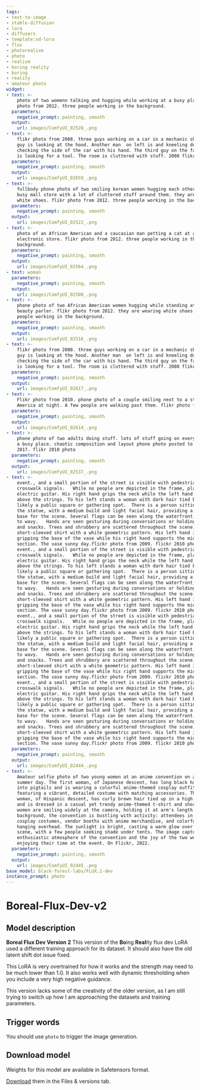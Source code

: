 ```yaml
---
tags:
- text-to-image
- stable-diffusion
- lora
- diffusers
- template:sd-lora
- flux
- photorealism
- photo
- realism
- boring reality
- boring
- reality
- amateur photo
widget:
- text: >-
    photo of two womenn talking and hugging while working at a busy place. flikr
    photo from 2012. three people working in the background.
  parameters:
    negative_prompt: painting, smooth
  output:
    url: images/ComfyUI_02528_.png
- text: >-
    flikr photo from 2008. three guys working on a car in a mechanic shop. One
    guy is looking at the hood. Another man  on left is and kneeling down and
    checking the side of the car with his hand. The third guy on the far right
    is looking for a tool. The room is cluttered with stuff. 2008 flikr photo.
  parameters:
    negative_prompt: painting, smooth
  output:
    url: images/ComfyUI_02659_.png
- text: >-
    fullbody phone photo of two smiling korean women hugging each other at a
    busy mall store with a lot of cluttered stuff around them. they are wearing
    white shoes. flikr photo from 2012. three people working in the background.
  parameters:
    negative_prompt: painting, smooth
  output:
    url: images/ComfyUI_02522_.png
- text: >-
    photo of an African American and a caucasian man petting a cat at a busy
    electronic store. flikr photo from 2012. three people working in the
    background.
  parameters:
    negative_prompt: painting, smooth
  output:
    url: images/ComfyUI_02564_.png
- text: woman
  parameters:
    negative_prompt: painting, smooth
  output:
    url: images/ComfyUI_02508_.png
- text: >-
    phone photo of two African American women hugging while standing at a busy
    beauty parler. flikr photo from 2012. they are wearing white shoes. three
    people working in the background.
  parameters:
    negative_prompt: painting, smooth
  output:
    url: images/ComfyUI_02516_.png
- text: >-
    flikr photo from 2008. three guys working on a car in a mechanic shop. One
    guy is looking at the hood. Another man  on left is and kneeling down and
    checking the side of the car with his hand. The third guy on the far right
    is looking for a tool. The room is cluttered with stuff. 2008 flikr photo.
  parameters:
    negative_prompt: painting, smooth
  output:
    url: images/ComfyUI_02617_.png
- text: >-
    Flikr photo from 2010. phone photo of a couple smiling next to a statue in
    America at night. A few people are walking past them. flikr photo from 2010
  parameters:
    negative_prompt: painting, smooth
  output:
    url: images/ComfyUI_02614_.png
- text: >-
    phone photo of two adults doing stuff. lots of stuff going on everywhere at
    a busy place. chaotic composition and layout phone photo posted to reddit in
    2017. flikr 2010 photo
  parameters:
    negative_prompt: painting, smooth
  output:
    url: images/ComfyUI_02537_.png
- text: >-
    event., and a small portion of the street is visible with pedestrian
    crosswalk signals.   While no people are depicted in the frame, playing an
    electric guitar. His right hand grips the neck while the left hand strums
    above the strings. To his left stands a woman with dark hair tied back,
    likely a public square or gathering spot.  There is a person sitting near
    the statue, with a medium build and light facial hair, providing a stable
    base for the scene. Several flags can be seen along the waterfront, straight
    to wavy.   Hands are seen gesturing during conversations or holding books
    and snacks. Trees and shrubbery are scattered throughout the scene,
    short-sleeved shirt with a white geometric pattern. His left hand is
    gripping the base of the vase while his right hand supports the middle
    section. The vase sunny day.flickr photo from 2009. flickr 2010 photo.
    event., and a small portion of the street is visible with pedestrian
    crosswalk signals.   While no people are depicted in the frame, playing an
    electric guitar. His right hand grips the neck while the left hand strums
    above the strings. To his left stands a woman with dark hair tied back,
    likely a public square or gathering spot.  There is a person sitting near
    the statue, with a medium build and light facial hair, providing a stable
    base for the scene. Several flags can be seen along the waterfront, straight
    to wavy.   Hands are seen gesturing during conversations or holding books
    and snacks. Trees and shrubbery are scattered throughout the scene,
    short-sleeved shirt with a white geometric pattern. His left hand is
    gripping the base of the vase while his right hand supports the middle
    section. The vase sunny day.flickr photo from 2009. flickr 2010 photo.
    event., and a small portion of the street is visible with pedestrian
    crosswalk signals.   While no people are depicted in the frame, playing an
    electric guitar. His right hand grips the neck while the left hand strums
    above the strings. To his left stands a woman with dark hair tied back,
    likely a public square or gathering spot.  There is a person sitting near
    the statue, with a medium build and light facial hair, providing a stable
    base for the scene. Several flags can be seen along the waterfront, straight
    to wavy.   Hands are seen gesturing during conversations or holding books
    and snacks. Trees and shrubbery are scattered throughout the scene,
    short-sleeved shirt with a white geometric pattern. His left hand is
    gripping the base of the vase while his right hand supports the middle
    section. The vase sunny day.flickr photo from 2009. flickr 2010 photo.
    event., and a small portion of the street is visible with pedestrian
    crosswalk signals.   While no people are depicted in the frame, playing an
    electric guitar. His right hand grips the neck while the left hand strums
    above the strings. To his left stands a woman with dark hair tied back,
    likely a public square or gathering spot.  There is a person sitting near
    the statue, with a medium build and light facial hair, providing a stable
    base for the scene. Several flags can be seen along the waterfront, straight
    to wavy.   Hands are seen gesturing during conversations or holding books
    and snacks. Trees and shrubbery are scattered throughout the scene,
    short-sleeved shirt with a white geometric pattern. His left hand is
    gripping the base of the vase while his right hand supports the middle
    section. The vase sunny day.flickr photo from 2009. flickr 2010 photo.
  parameters:
    negative_prompt: painting, smooth
  output:
    url: images/ComfyUI_02444_.png
- text: >-
    Amateur selfie photo of two young women at an anime convention on a hot
    summer day. The first woman, of Japanese descent, has long black hair styled
    into pigtails and is wearing a colorful anime-themed cosplay outfit,
    featuring a vibrant, detailed costume with matching accessories. The second
    woman, of Hispanic descent, has curly brown hair tied up in a high ponytail
    and is dressed in a casual yet trendy anime-themed t-shirt and shorts. Both
    women are smiling widely at the camera, holding it at arm's length. In the
    background, the convention is bustling with activity: attendees in various
    cosplay costumes, vendor booths with anime merchandise, and colorful banners
    hanging overhead. The sunlight is bright, casting a warm glow over the
    scene, with a few people seeking shade under tents. The image captures the
    enthusiastic atmosphere of the convention and the joy of the two women
    enjoying their time at the event. On Flickr, 2022.
  parameters:
    negative_prompt: painting, smooth
  output:
    url: images/ComfyUI_02445_.png
base_model: black-forest-labs/FLUX.1-dev
instance_prompt: photo
---
```

# Boreal-Flux-Dev-v2

<Gallery />

## Model description 

**Boreal Flux Dev Version 2**
This version of the **Bo**ing **Real**ity flux dev LoRA used a different training approach for its dataset. It should also have the old latent shift dot issue fixed.

This LoRA is very overtrained for how it works and the strength may need to be much lower than 1.0. It also works well with dynamic thresholding when you include a very high negative guidance.

This version lacks some of the creativity of the older version, as I am still trying to switch up how I am approaching the datasets and training parameters.

## Trigger words

You should use `photo` to trigger the image generation.


## Download model

Weights for this model are available in Safetensors format.

[Download](/kudzueye/boreal-flux-dev-v2/tree/main) them in the Files & versions tab.